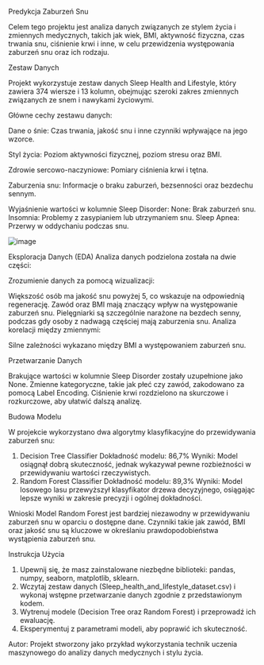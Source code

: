 Predykcja Zaburzeń Snu

Celem tego projektu jest analiza danych związanych ze stylem życia i zmiennych medycznych, takich jak wiek, BMI, aktywność fizyczna, czas trwania snu, ciśnienie krwi i inne, w celu przewidzenia występowania zaburzeń snu oraz ich rodzaju.

Zestaw Danych

Projekt wykorzystuje zestaw danych Sleep Health and Lifestyle, który zawiera 374 wiersze i 13 kolumn, obejmując szeroki zakres zmiennych związanych ze snem i nawykami życiowymi.

Główne cechy zestawu danych:

Dane o śnie: Czas trwania, jakość snu i inne czynniki wpływające na jego wzorce.

Styl życia: Poziom aktywności fizycznej, poziom stresu oraz BMI.

Zdrowie sercowo-naczyniowe: Pomiary ciśnienia krwi i tętna.

Zaburzenia snu: Informacje o braku zaburzeń, bezsenności oraz bezdechu sennym.

Wyjaśnienie wartości w kolumnie Sleep Disorder:
  None: Brak zaburzeń snu.
  Insomnia: Problemy z zasypianiem lub utrzymaniem snu.
  Sleep Apnea: Przerwy w oddychaniu podczas snu.

![image](https://github.com/user-attachments/assets/9ecffd2a-86b9-48a1-b867-cb41c3ea84aa)


Eksploracja Danych (EDA)
Analiza danych podzielona została na dwie części:

Zrozumienie danych za pomocą wizualizacji:

Większość osób ma jakość snu powyżej 5, co wskazuje na odpowiednią regenerację.
Zawód oraz BMI mają znaczący wpływ na występowanie zaburzeń snu. Pielęgniarki są szczególnie narażone na bezdech senny, podczas gdy osoby z nadwagą częściej mają zaburzenia snu.
Analiza korelacji między zmiennymi:

Silne zależności wykazano między BMI a występowaniem zaburzeń snu.

Przetwarzanie Danych

Brakujące wartości w kolumnie Sleep Disorder zostały uzupełnione jako None.
Zmienne kategoryczne, takie jak płeć czy zawód, zakodowano za pomocą Label Encoding.
Ciśnienie krwi rozdzielono na skurczowe i rozkurczowe, aby ułatwić dalszą analizę.

Budowa Modelu

W projekcie wykorzystano dwa algorytmy klasyfikacyjne do przewidywania zaburzeń snu:

1. Decision Tree Classifier
Dokładność modelu: 86,7%
Wyniki: Model osiągnął dobrą skuteczność, jednak wykazywał pewne rozbieżności w przewidywaniu wartości rzeczywistych.
2. Random Forest Classifier
Dokładność modelu: 89,3%
Wyniki: Model losowego lasu przewyższył klasyfikator drzewa decyzyjnego, osiągając lepsze wyniki w zakresie precyzji i ogólnej dokładności.

Wnioski
Model Random Forest jest bardziej niezawodny w przewidywaniu zaburzeń snu w oparciu o dostępne dane.
Czynniki takie jak zawód, BMI oraz jakość snu są kluczowe w określaniu prawdopodobieństwa wystąpienia zaburzeń snu.

Instrukcja Użycia

1. Upewnij się, że masz zainstalowane niezbędne biblioteki: pandas, numpy, seaborn, matplotlib, sklearn.
2. Wczytaj zestaw danych (Sleep_health_and_lifestyle_dataset.csv) i wykonaj wstępne przetwarzanie danych zgodnie z przedstawionym kodem.
3. Wytrenuj modele (Decision Tree oraz Random Forest) i przeprowadź ich ewaluację.
4. Eksperymentuj z parametrami modeli, aby poprawić ich skuteczność.

Autor:
Projekt stworzony jako przykład wykorzystania technik uczenia maszynowego do analizy danych medycznych i stylu życia.
